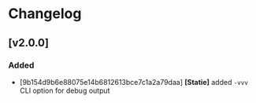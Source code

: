 # Changelog

## [v2.0.0]

### Added

- [9b154d9b6e88075e14b6812613bce7c1a2a79daa] **[Statie]** added `-vvv` CLI option for debug output

